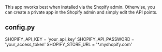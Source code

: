 This app nworks best when installed via the Shopify admin. Otherwise, you can create a private app in the Shopify admin and simply edit the API points.

## config.py
SHOPIFY_API_KEY = 'your_api_key'
SHOPIFY_API_PASSWORD = 'your_access_token'
SHOPIFY_STORE_URL = '*.myshopify.com'
